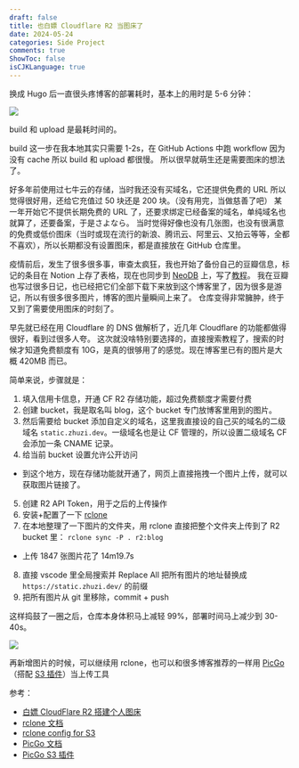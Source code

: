 ```yaml
---
draft: false
title: 也白嫖 Cloudflare R2 当图床了
date: 2024-05-24
categories: Side Project
comments: true
ShowToc: false
isCJKLanguage: true
---
```


换成 Hugo 后一直很头疼博客的部署耗时，基本上的用时是 5-6 分钟：

![](https://static.zhuzi.dev/2024/05/hugo-build-time.png)

build 和 upload 是最耗时间的。

build 这一步在我本地其实只需要 1-2s，在 GitHub Actions 中跑 workflow 因为没有 cache 所以 build 和 upload 都很慢。
所以很早就萌生还是需要图床的想法了。

好多年前使用过七牛云的存储，当时我还没有买域名，它还提供免费的 URL 所以觉得很好用，还给它充值过 50 块还是 200 块。（没有用完，当做慈善了吧）
某一年开始它不提供长期免费的 URL 了，还要求绑定已经备案的域名，单纯域名也就算了，还要备案，于是さよなら。
当时觉得好像也没有几张图，也没有很满意的免费或低价图床（当时或现在流行的新浪、腾讯云、阿里云、又拍云等等，全都不喜欢），所以长期都没有设置图床，都是直接放在 GitHub 仓库里。

疫情前后，发生了很多很多事，审查太疯狂，我也开始了备份自己的豆瓣信息，标记的条目在 Notion 上存了表格，现在也同步到 [NeoDB](https://neodb.social/) 上，写了[教程](../douban-backup/)。
我在豆瓣也写过很多日记，也已经把它们全部下载下来放到这个博客里了，因为很多是游记，所以有很多很多图片，博客的图片量瞬间上来了。
仓库变得非常臃肿，终于又到了需要使用图床的时刻了。

早先就已经在用 Cloudflare 的 DNS 做解析了，近几年 Cloudflare 的功能都做得很好，看到过很多人夸。
这次就没啥特别要选择的，直接搜索教程了，搜索的时候才知道免费额度有 10G，是真的很够用了的感觉。现在博客里已有的图片是大概 420MB 而已。

简单来说，步骤就是：

1. 填入信用卡信息，开通 CF R2 存储功能，超过免费额度才需要付费
2. 创建 bucket，我是取名叫 blog，这个 bucket 专门放博客里用到的图片。
3. 然后需要给 bucket 添加自定义的域名，这里我直接设的自己买的域名的二级域名 `static.zhuzi.dev`。一级域名也是让 CF 管理的，所以设置二级域名 CF 会添加一条 CNAME 记录。
4. 给当前 bucket 设置允许公开访问
  - 到这个地方，现在存储功能就开通了，网页上直接拖拽一个图片上传，就可以获取图片链接了。
5. 创建 R2 API Token，用于之后的上传操作
6. 安装+配置了一下 [rclone](https://rclone.org)
7. 在本地整理了一下图片的文件夹，用 rclone 直接把整个文件夹上传到了 R2 bucket 里： `rclone sync -P . r2:blog`
  - 上传 1847 张图片花了 14m19.7s
8. 直接 vscode 里全局搜索并 Replace All 把所有图片的地址替换成 `https://static.zhuzi.dev/` 的前缀
9. 把所有图片从 git 里移除，commit + push

这样捣鼓了一圈之后，仓库本身体积马上减轻 99%，部署时间马上减少到 30-40s。

![](https://static.zhuzi.dev/2024/05/hugo-build-time-after.png)

再新增图片的时候，可以继续用 rclone，也可以和很多博客推荐的一样用 [PicGo](https://picgo.github.io/PicGo-Doc/zh/guide/) （搭配 [S3 插件](https://github.com/wayjam/picgo-plugin-s3)）当上传工具

参考：
- [白嫖 CloudFlare R2 搭建个人图床](https://testerhome.com/topics/36077)
- [rclone 文档](https://rclone.org/docs/)
- [rclone config for S3](https://docs.contabo.com/docs/products/Object-Storage/Tools/rclone/)
- [PicGo 文档](https://picgo.github.io/PicGo-Doc/zh/guide/)
- [PicGo S3 插件](https://github.com/wayjam/picgo-plugin-s3)
